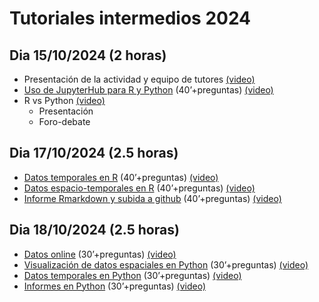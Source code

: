 # Tutoriales intermedios 2024

## Dia 15/10/2024 (2 horas)

- Presentación de la actividad y equipo de tutores [(video)](https://youtu.be/SP3SnrQ2HTY?feature=shared)
- [Uso de JupyterHub para R y Python](https://github.com/Intercoonecta/Talleres_intermedios/blob/main/15-Octubre-2024/JupyterHub.md) (40’+preguntas) [(video)](https://youtu.be/SP3SnrQ2HTY?t=818)
- R vs Python [(video)](https://youtu.be/SP3SnrQ2HTY?t=4377)
  - Presentación
  - Foro-debate

## Dia 17/10/2024 (2.5 horas)

- [Datos temporales en R](https://github.com/Intercoonecta/Talleres_intermedios/tree/main/17-Octubre-2024/Hector) (40’+preguntas) [(video)](https://youtu.be/D5YbLsM5SDk?t=23)
- [Datos espacio-temporales en R](https://github.com/Intercoonecta/Talleres_intermedios/tree/main/17-Octubre-2024/Marina) (40’+preguntas) [(video)](https://youtu.be/D5YbLsM5SDk?t=2616)
- [Informe Rmarkdown y subida a github](https://github.com/Intercoonecta/Talleres_intermedios/tree/main/17-Octubre-2024/informeRMarkdown) (40’+preguntas) [(video)](https://www.youtube.com/watch?v=7YcEzsbVxZc)

## Dia 18/10/2024 (2.5 horas) 

- [Datos online](https://github.com/Intercoonecta/Talleres_intermedios/tree/main/18-Octubre-2024/datos%20online) (30’+preguntas) [(video)](https://youtu.be/QvJEIsAvPKo?t=2511)
- [Visualización de datos espaciales en Python](https://github.com/Intercoonecta/Talleres_intermedios/tree/main/18-Octubre-2024/datos%20espaciales) (30’+preguntas) [(video)](https://youtu.be/QvJEIsAvPKo?t=105)
- [Datos temporales en Python](https://github.com/Intercoonecta/Talleres_intermedios/tree/main/18-Octubre-2024/datos%20temporales) (30’+preguntas) [(video)](https://youtu.be/QvJEIsAvPKo?t=5167)
- [Informes en Python](https://github.com/Intercoonecta/Talleres_intermedios/tree/main/18-Octubre-2024/informes_python) (30’+preguntas) [(video)](https://youtu.be/QvJEIsAvPKo?t=7572)
